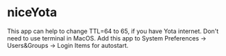 # niceYota
This app can help to change TTL=64 to 65, if you have Yota internet. Don't need to use terminal in MacOS.
Add this app to System Preferences -> Users&Groups -> Login Items for autostart.
